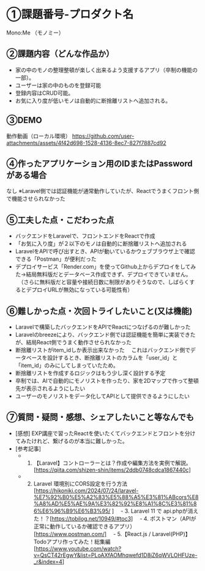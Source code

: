 # ①課題番号-プロダクト名

Mono:Me
（モノミー）

## ②課題内容（どんな作品か）

- 家の中のモノの整理整頓が楽しく出来るよう支援するアプリ（卒制の機能の一部）。
- ユーザーは家の中のものを登録可能
- 登録内容はCRUD可能。
- お気に入り度が低いモノは自動的に断捨離リストへ追加される。

## ③DEMO

動作動画（ローカル環境）
https://github.com/user-attachments/assets/4f42d698-1528-4136-8ec7-827f7887cd92

## ④作ったアプリケーション用のIDまたはPasswordがある場合

なし
※Laravel側では認証機能が通常動作していたが、Reactでうまくフロント側で機能させられなかった

## ⑤工夫した点・こだわった点

- バックエンドをLaravelで、フロントエンドをReactで作成
- 「お気に入り度」が２以下のモノは自動的に断捨離リストへ追加される
- LaravelをAPIで呼び出すとき、APIが動いているかウェブブラウザ上で確認できる「Postman」が便利だった
- デプロイサービス「Render.com」を使ってGithub上からデプロイをしてみた→結局無料版だとデータベース作成できず、デプロイできていません。
　（さらに無料版だと容量や接続日数に制限がありそうなので、しばらくするとデプロイURLが無効になっている可能性有）

## ⑥難しかった点・次回トライしたいこと(又は機能)

- Laravelで構築したバックエンドをAPIでReactにつなげるのが難しかった
- Laravelのbreezeにより、バックエンド側では認証機能を簡単に実装できたが、結局React側でうまく動作させられなかった
- 断捨離リストがitem_idしか表示出来なかった
　これはバックエンド側でデータベースを設計するとき、断捨離リストのカラムを「user_id」と「item_id」のみにしてしまっていたため。
- 断捨離リストを作成するロジックはもう少し深く設計する予定
- 卒制では、AIで自動的にモノリストを作ったり、家を2Dマップで作って整頓先が表示されるようにしたい
- ユーザーのモノリストをデータ化してAPIとして提供できるようにしたい

## ⑦質問・疑問・感想、シェアしたいこと等なんでも

- [感想]
  EXP講座で習ったReactを使いたくてバックエンドとフロントを分けてみたけれど、繋げるのが本当に難しかった。
- [参考記事]
  - 1. 【Laravel】コントローラーとは？作成や編集方法を実例で解説。[https://qiita.com/shizen-shin/items/2ddb0748cdca1867440c]
  - 2. Laravel 環境別にCORS設定を行う方法[https://hikoniki.com/2024/07/24/laravel-%E7%92%B0%E5%A2%83%E5%88%A5%E3%81%ABcors%E8%A8%AD%E5%AE%9A%E3%82%92%E8%A1%8C%E3%81%86%E6%96%B9%E6%B3%95/
  ]
　- 3. Laravel 11 で api.phpが消えた！？[https://tobilog.net/10949/#toc3]
　- 4. ポストマン（APIが正常に動作しているか確認できるアプリ） [https://www.postman.com/]
　- 5.【React.js / Laravel(PHP)】Todoアプリ作ってみた！総集編 [https://www.youtube.com/watch?v=QsCT42rEgwY&list=PLoAXfAOMhqwefd1D8jZ6qWVLOHFUze-_r&index=4]
